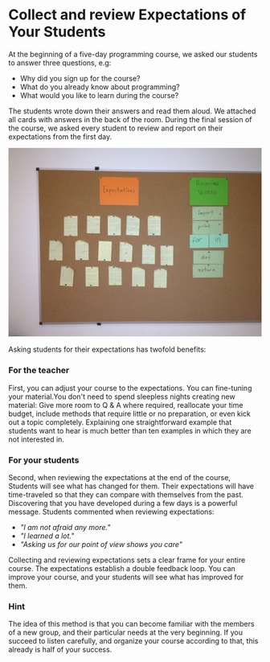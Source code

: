
# Collect and review Expectations of Your Students

At the beginning of a five-day programming course, we asked our students to answer three questions, e.g:

* Why did you sign up for the course?
* What do you already know about programming?
* What would you like to learn during the course?

The students wrote down their answers and read them aloud. We attached all cards with answers in the back of the room. During the final session of the course, we asked every student to review and report on their expectations from the first day.

![Expectations](images/expectations.jpg)

Asking students for their expectations has twofold benefits:

### For the teacher

First, you can adjust your course to the expectations. You can fine-tuning your material.You don't need to spend sleepless nights creating new material: Give more room to Q & A where required, reallocate your time budget, include methods that require little or no preparation, or even kick out a topic completely. Explaining one straightforward example that students want to hear is much better than ten examples in which they are not interested in.

### For your students

Second, when reviewing the expectations at the end of the course, Students will see what has changed for them. Their expectations will have time-traveled so that they can compare with themselves from the past. Discovering that you have developed during a few days is a powerful message. Students commented when reviewing expectations:

* *"I am not afraid any more."*
* *"I learned a lot."*
* *"Asking us for our point of view shows you care"*

Collecting and reviewing expectations sets a clear frame for your entire course. The expectations establish a double feedback loop. You can improve your course, and your students will see what has improved for them.


### Hint
The idea of this method is that you can become familiar with the members of a new group, and their particular needs at the very beginning. If you succeed to listen carefully, and organize your course according to that, this already is half of your success.
